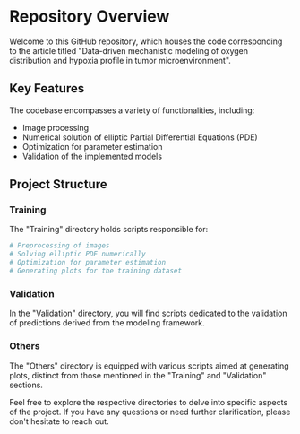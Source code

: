 # Repository Overview

Welcome to this GitHub repository, which houses the code corresponding to the article titled "Data-driven mechanistic modeling of oxygen distribution and hypoxia profile in tumor microenvironment".

## Key Features

The codebase encompasses a variety of functionalities, including:

- Image processing
- Numerical solution of elliptic Partial Differential Equations (PDE)
- Optimization for parameter estimation
- Validation of the implemented models

## Project Structure

### Training
The "Training" directory holds scripts responsible for:

```bash
# Preprocessing of images
# Solving elliptic PDE numerically
# Optimization for parameter estimation
# Generating plots for the training dataset
```

### Validation
In the "Validation" directory, you will find scripts dedicated to the validation of predictions derived from the modeling framework.

### Others
The "Others" directory is equipped with various scripts aimed at generating plots, distinct from those mentioned in the "Training" and "Validation" sections.

Feel free to explore the respective directories to delve into specific aspects of the project. If you have any questions or need further clarification, please don't hesitate to reach out.
